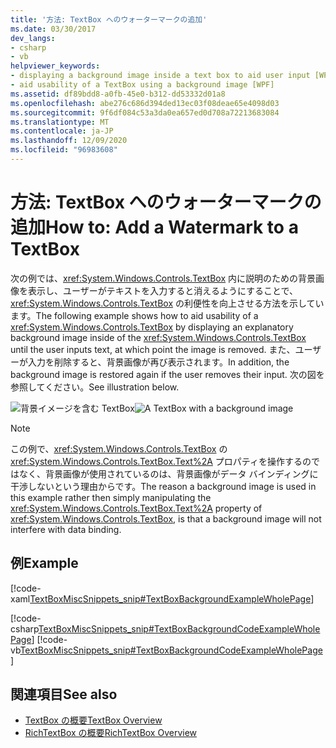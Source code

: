 ```yaml
---
title: '方法: TextBox へのウォーターマークの追加'
ms.date: 03/30/2017
dev_langs:
- csharp
- vb
helpviewer_keywords:
- displaying a background image inside a text box to aid user input [WPF]
- aid usability of a TextBox using a background image [WPF]
ms.assetid: df89bdd8-a0fb-45e0-b312-dd53332d01a8
ms.openlocfilehash: abe276c686d394ded13ec03f08deae65e4098d03
ms.sourcegitcommit: 9f6df084c53a3da0ea657ed0d708a72213683084
ms.translationtype: MT
ms.contentlocale: ja-JP
ms.lasthandoff: 12/09/2020
ms.locfileid: "96983608"
---
```

# <a name="how-to-add-a-watermark-to-a-textbox"></a><span data-ttu-id="6cfe8-102">方法: TextBox へのウォーターマークの追加</span><span class="sxs-lookup"><span data-stu-id="6cfe8-102">How to: Add a Watermark to a TextBox</span></span>
<span data-ttu-id="6cfe8-103">次の例では、<xref:System.Windows.Controls.TextBox> 内に説明のための背景画像を表示し、ユーザーがテキストを入力すると消えるようにすることで、<xref:System.Windows.Controls.TextBox> の利便性を向上させる方法を示しています。</span><span class="sxs-lookup"><span data-stu-id="6cfe8-103">The following example shows how to aid usability of a <xref:System.Windows.Controls.TextBox> by displaying an explanatory background image inside of the <xref:System.Windows.Controls.TextBox> until the user inputs text, at which point the image is removed.</span></span> <span data-ttu-id="6cfe8-104">また、ユーザーが入力を削除すると、背景画像が再び表示されます。</span><span class="sxs-lookup"><span data-stu-id="6cfe8-104">In addition, the background image is restored again if the user removes their input.</span></span> <span data-ttu-id="6cfe8-105">次の図を参照してください。</span><span class="sxs-lookup"><span data-stu-id="6cfe8-105">See illustration below.</span></span>  
  
 <span data-ttu-id="6cfe8-106">![背景イメージを含む TextBox](./media/editing-textbox-using-background-image.png "Editing_TextBox_using_background_image")</span><span class="sxs-lookup"><span data-stu-id="6cfe8-106">![A TextBox with a background image](./media/editing-textbox-using-background-image.png "Editing_TextBox_using_background_image")</span></span>  
  
> [!NOTE]
> <span data-ttu-id="6cfe8-107">この例で、<xref:System.Windows.Controls.TextBox> の <xref:System.Windows.Controls.TextBox.Text%2A> プロパティを操作するのではなく、背景画像が使用されているのは、背景画像がデータ バインディングに干渉しないという理由からです。</span><span class="sxs-lookup"><span data-stu-id="6cfe8-107">The reason a background image is used in this example rather then simply manipulating the <xref:System.Windows.Controls.TextBox.Text%2A> property of <xref:System.Windows.Controls.TextBox>, is that a background image will not interfere with data binding.</span></span>  
  
## <a name="example"></a><span data-ttu-id="6cfe8-108">例</span><span class="sxs-lookup"><span data-stu-id="6cfe8-108">Example</span></span>  
 [!code-xaml[TextBoxMiscSnippets_snip#TextBoxBackgroundExampleWholePage](~/samples/snippets/csharp/VS_Snippets_Wpf/TextBoxMiscSnippets_snip/csharp/textbox_with_background_image.xaml#textboxbackgroundexamplewholepage)]  
  
 [!code-csharp[TextBoxMiscSnippets_snip#TextBoxBackgroundCodeExampleWholePage](~/samples/snippets/csharp/VS_Snippets_Wpf/TextBoxMiscSnippets_snip/csharp/textbox_with_background_image.xaml.cs#textboxbackgroundcodeexamplewholepage)]
 [!code-vb[TextBoxMiscSnippets_snip#TextBoxBackgroundCodeExampleWholePage](~/samples/snippets/visualbasic/VS_Snippets_Wpf/TextBoxMiscSnippets_snip/visualbasic/textbox_with_background_image.xaml.vb#textboxbackgroundcodeexamplewholepage)]  
  
## <a name="see-also"></a><span data-ttu-id="6cfe8-109">関連項目</span><span class="sxs-lookup"><span data-stu-id="6cfe8-109">See also</span></span>

- [<span data-ttu-id="6cfe8-110">TextBox の概要</span><span class="sxs-lookup"><span data-stu-id="6cfe8-110">TextBox Overview</span></span>](textbox-overview.md)
- [<span data-ttu-id="6cfe8-111">RichTextBox の概要</span><span class="sxs-lookup"><span data-stu-id="6cfe8-111">RichTextBox Overview</span></span>](richtextbox-overview.md)
